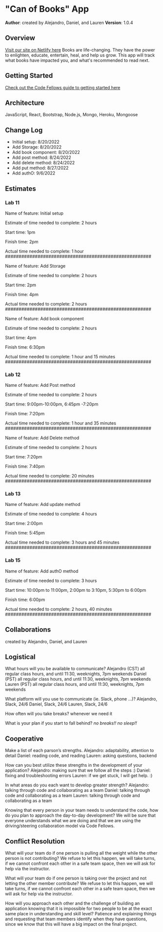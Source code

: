 # "Can of Books" App


**Author**: created by Alejandro, Daniel, and Lauren 
**Version**: 1.0.4

## Overview
[Visit our site on Netlify here](https://canbooksdb.netlify.app/)
Books are life-changing. They have the power to enlighten, educate, entertain, heal, and help us grow. This app will track what books have impacted you, and what's recommended to read next.

## Getting Started
[Check out the Code Fellows guide to getting started here](https://trello.com/b/wz1nCUv0/can-of-books)

## Architecture
JavaScript, React, Bootstrap, Node.js, Mongo, Heroku, Mongoose

## Change Log
<ul>
<li>Initial setup: 8/20/2022</li>
<li> Add Storage: 8/20/2022</li>
<li> Add book component: 8/20/2022 </li>
<li> Add post method:  8/24/2022 </li>
<li> Add delete method: 8/24/2022</li>
<li> Add put method: 8/27/2022</li>
<li> Add authO: 9/6/2022</li>
</ul>

## Estimates

### Lab 11
Name of feature: Initial setup

Estimate of time needed to complete: 2 hours

Start time: 1pm 

Finish time: 2pm

Actual time needed to complete: 1 hour
######################################################

Name of feature: Add Storage

Estimate of time needed to complete: 2 hours

Start time: 2pm

Finish time: 4pm

Actual time needed to complete: 2 hours
######################################################

Name of feature: Add book component

Estimate of time needed to complete: 2 hours

Start time: 4pm

Finish time: 6:30pm

Actual time needed to complete: 1 hour and 15 minutes
######################################################

### Lab 12

Name of feature: Add Post method

Estimate of time needed to complete: 2 hours

Start time: 9:00pm-10:00pm, 6:45pm -7:20pm

Finish time: 7:20pm 

Actual time needed to complete: 1 hour and 35 minutes
######################################################

Name of feature: Add Delete method

Estimate of time needed to complete: 2 hours

Start time: 7:20pm 

Finish time: 7:40pm

Actual time needed to complete: 20 minutes
######################################################

### Lab 13

Name of feature: Add update method

Estimate of time needed to complete: 4 hours

Start time: 2:00pm 

Finish time: 5:45pm

Actual time needed to complete: 3 hours and 45 minutes
######################################################

### Lab 15

Name of feature: Add authO method

Estimate of time needed to complete: 3 hours

Start time: 10:00pm to 11:00pm, 2:00pm to 3:10pm, 5:30pm to 6:00pm

Finish time: 6:00pm

Actual time needed to complete: 2 hours, 40 minutes
######################################################

## Collaborations
created by Alejandro, Daniel, and Lauren

## Logistical
What hours will you be available to communicate?
Alejandro (CST) all regular class hours, and until 11:30, weeknights, 7pm weekends
Daniel (PST) all regular class hours, and until 11:30, weeknights, 7pm weekends
Lauren (PST) all regular class hours, and until 11:30, weeknights, 7pm weekends

What platform will you use to communicate (ie. Slack, phone …)?
Alejandro, Slack, 24/6
Daniel, Slack, 24/6
Lauren, Slack, 24/6

How often will you take breaks?
whenever we need it

What is your plan if you start to fall behind?
<em>no breaks!! no sleep!!</em>

## Cooperative
Make a list of each parson’s strengths.
Alejandro: adaptability, attention to detail
Daniel: reading code, and reading
Lauren: asking questions, backend


How can you best utilize these strengths in the development of your application?
Alejandro: making sure that we follow all the steps :)
Daniel: fixing and troubleshooting errors
Lauren: if we get stuck, I will get help. :)

In what areas do you each want to develop greater strength?
Alejandro: talking through code and collaborating as a team
Daniel: talking through code and collaborating as a team
Lauren: talking through code and collaborating as a team

Knowing that every person in your team needs to understand the code, how do you plan to approach the day-to-day development?
We will be sure that everyone understands what we are doing and that we are using the driving/steering collaboration model via Code Fellows.

## Conflict Resolution
What will your team do if one person is pulling all the weight while the other person is not contributing?
We refuse to let this happen, we will take turns, if we cannot confront each other in a safe team space, then we will ask for help via the instructor.

What will your team do if one person is taking over the project and not letting the other member contribute?
We refuse to let this happen, we will take turns, if we cannot confront each other in a safe team space, then we will ask for help via the instructor.

How will you approach each other and the challenge of building an application knowing that it is impossible for two people to be at the exact same place in understanding and skill level?
Patience and explaining things and requesting that team members identify when they have questions, since we know that this will have a big impact on the final project.

